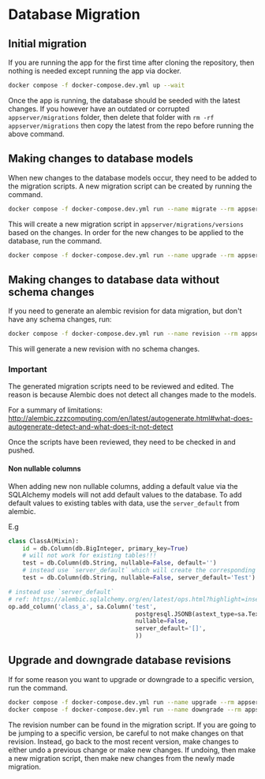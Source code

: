# Database Migration

## Initial migration

If you are running the app for the first time after cloning the repository, then nothing is needed except running the app via docker.

```bash
docker compose -f docker-compose.dev.yml up --wait
```

Once the app is running, the database should be seeded with the latest changes. If you however have an outdated or corrupted `appserver/migrations` folder, then delete that folder with `rm -rf appserver/migrations` then copy the latest from the repo before running the above command.

## Making changes to database models

When new changes to the database models occur, they need to be added to the migration scripts. A new migration script can be created by running the command.

```bash
docker compose -f docker-compose.dev.yml run --name migrate --rm appserver bin/migrate-db
```

This will create a new migration script in `appserver/migrations/versions` based on the changes. In order for the new changes to be applied to the database, run the command.

```bash
docker compose -f docker-compose.dev.yml run --name upgrade --rm appserver bin/migrate-db --upgrade
```

## Making changes to database data without schema changes

If you need to generate an alembic revision for data migration, but don't have any schema changes, run:

```bash
docker compose -f docker-compose.dev.yml run --name revision --rm appserver flask db revision
```

This will generate a new revision with no schema changes.

### Important

The generated migration scripts need to be reviewed and edited. The reason is because Alembic does not detect all changes made to the models.

For a summary of limitations: http://alembic.zzzcomputing.com/en/latest/autogenerate.html#what-does-autogenerate-detect-and-what-does-it-not-detect

Once the scripts have been reviewed, they need to be checked in and pushed.

#### Non nullable columns

When adding new non nullable columns, adding a default value via the SQLAlchemy models will not add default values to the database. To add default values to existing tables with data, use the `server_default` from alembic.

E.g

```python
class ClassA(Mixin):
    id = db.Column(db.BigInteger, primary_key=True)
    # will not work for existing tables!!!
    test = db.Column(db.String, nullable=False, default='')
    # instead use `server_default` which will create the corresponding attribute in the migration file
    test = db.Column(db.String, nullable=False, server_default='Test')

# instead use `server_default`
# ref: https://alembic.sqlalchemy.org/en/latest/ops.html?highlight=insert#alembic.operations.Operations.add_column
op.add_column('class_a', sa.Column('test',
                                    postgresql.JSONB(astext_type=sa.Text()),
                                    nullable=False,
                                    server_default='[]',
                                    ))
```

## Upgrade and downgrade database revisions

If for some reason you want to upgrade or downgrade to a specific version, run the command.

```bash
docker compose -f docker-compose.dev.yml run --name upgrade --rm appserver bin/migrate-db --upgrade --version=<revision_number>
docker compose -f docker-compose.dev.yml run --name downgrade --rm appserver bin/migrate-db --downgrade --version=<revision_number>
```

The revision number can be found in the migration script. If you are going to be jumping to a specific version, be careful to not make changes on that revision. Instead, go back to the most recent version, make changes to either undo a previous change or make new changes. If undoing, then make a new migration script, then make new changes from the newly made migration.
